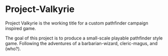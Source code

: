 # Project-Valkyrie
Project Valkyrie is the working title for a custom pathfinder campaign inspired game.

The goal of this project is to produce a small-scale playable pathfinder style game. Following the adventures of a barbarian-wizard, cleric-magus, and (who?).
